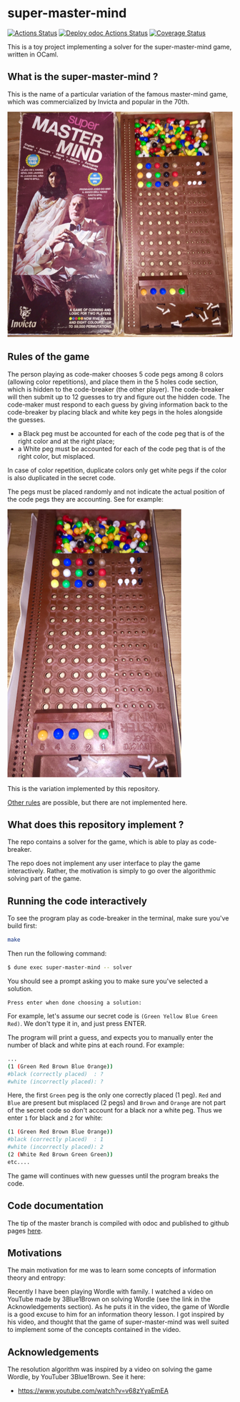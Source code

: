 # super-master-mind

[![Actions Status](https://github.com/mbarbin/super-master-mind/workflows/ci/badge.svg)](https://github.com/mbarbin/super-master-mind/actions/workflows/ci.yml)
[![Deploy odoc Actions Status](https://github.com/mbarbin/super-master-mind/workflows/deploy-odoc/badge.svg)](https://github.com/mbarbin/super-master-mind/actions/workflows/deploy-odoc.yml)
[![Coverage Status](https://coveralls.io/repos/github/mbarbin/super-master-mind/badge.svg?branch=master)](https://coveralls.io/github/mbarbin/super-master-mind?branch=master)

This is a toy project implementing a solver for the super-master-mind
game, written in OCaml.

## What is the super-master-mind ?

This is the name of a particular variation of the famous master-mind
game, which was commercialized by Invicta and popular in the 70th.

![The board game](doc/board.png)

## Rules of the game

The person playing as code-maker chooses 5 code pegs among 8 colors
(allowing color repetitions), and place them in the 5 holes code
section, which is hidden to the code-breaker (the other player). The
code-breaker will then submit up to 12 guesses to try and figure out
the hidden code. The code-maker must respond to each guess by giving
information back to the code-breaker by placing black and white key
pegs in the holes alongside the guesses.

- a Black peg must be accounted for each of the code peg that is of
  the right color and at the right place;
- a White peg must be accounted for each of the code peg that is of
  the right color, but misplaced.

In case of color repetition, duplicate colors only get white pegs if
the color is also duplicated in the secret code.

The pegs must be placed randomly and not indicate the actual position
of the code pegs they are accounting. See for example:

![Rules variation 1](doc/variation-1.png)

This is the variation implemented by this repository.

[Other rules](doc/other-rules.md) are possible, but there are not
implemented here.

## What does this repository implement ?

The repo contains a solver for the game, which is able to play as
code-breaker.

The repo does not implement any user interface to play the game
interactively. Rather, the motivation is simply to go over the
algorithmic solving part of the game.

## Running the code interactively

To see the program play as code-breaker in the terminal, make sure you've build first:

```bash
make
```

Then run the following command:

```bash
$ dune exec super-master-mind -- solver
```

You should see a prompt asking you to make sure you've selected a solution.
```
Press enter when done choosing a solution:
```

For example, let's assume our secret code is `(Green Yellow Blue Green
Red)`. We don't type it in, and just press ENTER.

The program will print a guess, and expects you to manually enter the
number of black and white pins at each round. For example:

```bash
...
(1 (Green Red Brown Blue Orange))
#black (correctly placed)  : ?
#white (incorrectly placed): ?
```

Here, the first `Green` peg is the only one correctly placed (1 peg).
`Red` and `Blue` are present but misplaced (2 pegs) and `Brown` and
`Orange` are not part of the secret code so don't account for a black
nor a white peg. Thus we enter `1` for black and `2` for white:

```bash
(1 (Green Red Brown Blue Orange))
#black (correctly placed)  : 1
#white (incorrectly placed): 2
(2 (White Red Brown Green Green))
etc....
```

The game will continues with new guesses until the program breaks the
code.

## Code documentation

The tip of the master branch is compiled with odoc and published to
github pages
[here](https://mbarbin.github.io/super-master-mind/odoc/super-master-mind/index.html).

## Motivations

The main motivation for me was to learn some concepts of information
theory and entropy:

Recently I have been playing Wordle with family. I watched a video on
YouTube made by 3Blue1Brown on solving Wordle (see the link in the
Acknowledgements section). As he puts it in the video, the game of
Wordle is a good excuse to him for an information theory lesson. I got
inspired by his video, and thought that the game of super-master-mind
was well suited to implement some of the concepts contained in the
video.

## Acknowledgements

The resolution algorithm was inspired by a video on solving the game
Wordle, by YouTuber 3Blue1Brown. See it here:

- https://www.youtube.com/watch?v=v68zYyaEmEA
